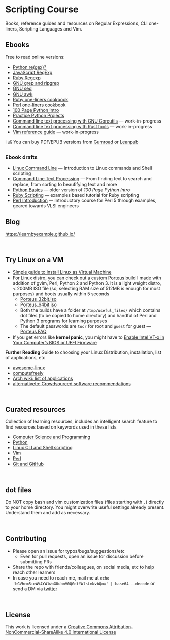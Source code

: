 # Scripting Course

Books, reference guides and resources on Regular Expressions, CLI one-liners, Scripting Languages and Vim.

## Ebooks

Free to read online versions:

* [Python re(gex)?](https://learnbyexample.github.io/py_regular_expressions/)
* [JavaScript RegExp](https://learnbyexample.github.io/learn_js_regexp/)
* [Ruby Regexp](https://learnbyexample.github.io/Ruby_Regexp/)
* [GNU grep and ripgrep](https://learnbyexample.github.io/learn_gnugrep_ripgrep/)
* [GNU sed](https://learnbyexample.github.io/learn_gnused/)
* [GNU awk](https://learnbyexample.github.io/learn_gnuawk/)
* [Ruby one-liners cookbook](https://learnbyexample.github.io/learn_ruby_oneliners/)
* [Perl one-liners cookbook](https://learnbyexample.github.io/learn_perl_oneliners/)
* [100 Page Python Intro](https://learnbyexample.github.io/100_page_python_intro/)
* [Practice Python Projects](https://learnbyexample.github.io/practice_python_projects/)
* [Command line text processing with GNU Coreutils](https://learnbyexample.github.io/cli_text_processing_coreutils/) — work-in-progress
* [Command line text processing with Rust tools](https://learnbyexample.github.io/cli_text_processing_rust/) — work-in-progress
* [Vim reference guide](https://learnbyexample.github.io/vim_reference/) — work-in-progress

:information_source: :moneybag: You can buy PDF/EPUB versions from [Gumroad](https://learnbyexample.gumroad.com/) or [Leanpub](https://leanpub.com/u/learnbyexample)

### Ebook drafts

* [Linux Command Line](https://github.com/learnbyexample/Linux_command_line) — Introduction to Linux commands and Shell scripting
* [Command Line Text Processing](https://github.com/learnbyexample/Command-line-text-processing) — From finding text to search and replace, from sorting to beautifying text and more
* [Python Basics](https://github.com/learnbyexample/Python_Basics) — older version of *100 Page Python Intro*
* [Ruby Scripting](https://github.com/learnbyexample/Ruby_Scripting) — examples based tutorial for Ruby scripting
* [Perl Introduction](https://github.com/learnbyexample/Perl_intro) — Introductory course for Perl 5 through examples, geared towards VLSI engineers

## Blog

https://learnbyexample.github.io/

<br>

## Try Linux on a VM

* [Simple guide to install Linux as Virtual Machine](https://www.storagecraft.com/blog/the-dead-simple-guide-to-installing-a-linux-virtual-machine-on-windows/)
* For Linux distro, you can check out a custom [Porteus](http://porteus.org/) build I made with addition of gvim, Perl, Python 2 and Python 3. It is a light weight distro, < 200MB ISO file (so, selecting RAM size of 512MB is enough for most purposes) and boots usually within 5 seconds
  * [Porteus_32bit.iso](https://drive.google.com/open?id=0B7SzVctdXWlUYy1QZG1NX2xyYVk)
  * [Porteus_64bit.iso](https://drive.google.com/open?id=0B7SzVctdXWlUV3kyNlhMU29PMUk)
  * Both the builds have a folder at `/tmp/useful_files/` which contains dot files (to be copied to home directory) and handful of Perl and Python 3 programs for learning purposes
  * The default passwords are `toor` for root and `guest` for guest — [Porteus FAQ](http://www.porteus.org/faq.html)
* If you get errors like **kernel panic**, you might have to [Enable Intel VT-x in Your Computer’s BIOS or UEFI Firmware](https://www.howtogeek.com/213795/how-to-enable-intel-vt-x-in-your-computers-bios-or-uefi-firmware/)

**Further Reading** Guide to choosing your Linux Distribution, installation, list of applications, etc
* [awesome-linux](https://github.com/aleksandar-todorovic/awesome-linux#distributions)
* [computefreely](https://computefreely.org/)
* [Arch wiki: list of applications](https://wiki.archlinux.org/index.php/List_of_applications)
* [alternativeto: Crowdsourced software recommendations](https://alternativeto.net/)

<br>

## Curated resources

Collection of learning resources, includes an intelligent search feature to find resources based on keywords used in these lists

* [Computer Science and Programming](https://learnbyexample.github.io/curated_resources/cs_programming.html)
* [Python](https://learnbyexample.github.io/py_resources/)
* [Linux CLI and Shell scripting](https://learnbyexample.github.io/curated_resources/linux_cli_scripting.html)
* [Vim](https://learnbyexample.github.io/curated_resources/vim.html)
* [Perl](https://learnbyexample.github.io/curated_resources/perl.html)
* [Git and GitHub](https://learnbyexample.github.io/curated_resources/git_and_github.html)

<br>

## dot files

Do NOT copy bash and vim customization files (files starting with `.`) directly to your home directory. You might overwrite useful settings already present. Understand them and add as necessary.

<br>

## Contributing

* Please open an issue for typos/bugs/suggestions/etc
    * Even for pull requests, open an issue for discussion before submitting PRs
* Share the repo with friends/colleagues, on social media, etc to help reach other learners
* In case you need to reach me, mail me at `echo 'bGVhcm5ieWV4YW1wbGUubmV0QGdtYWlsLmNvbQo=' | base64 --decode` or send a DM via [twitter](https://twitter.com/learn_byexample)

<br>

## License

This work is licensed under a [Creative Commons Attribution-NonCommercial-ShareAlike 4.0 International License](https://creativecommons.org/licenses/by-nc-sa/4.0/)
